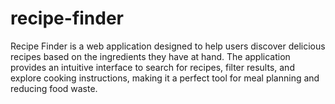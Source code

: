 # recipe-finder
Recipe Finder is a web application designed to help users discover delicious recipes based on the ingredients they have at hand. The application provides an intuitive interface to search for recipes, filter results, and explore cooking instructions, making it a perfect tool for meal planning and reducing food waste.
